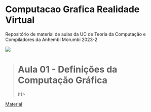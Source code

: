 # Computacao Grafica Realidade Virtual
Repositório de material de aulas da UC de Teoria da Computação e Compiladores da Anhembi Morumbi 2023-2

![](https://bloggrijjy.files.wordpress.com/2021/01/graphicspipeline.png?w=512)


> <h1>Aula 01 - Definições da Computação Gráfica</h1>h1>
<p><a href="https://github.com/fkakugawa/ComputacaoGraficaRealidadeVirtual/blob/main/CGRV_Aula01-Defini%C3%A7oesDaCG.pdf">Material</a></p>

